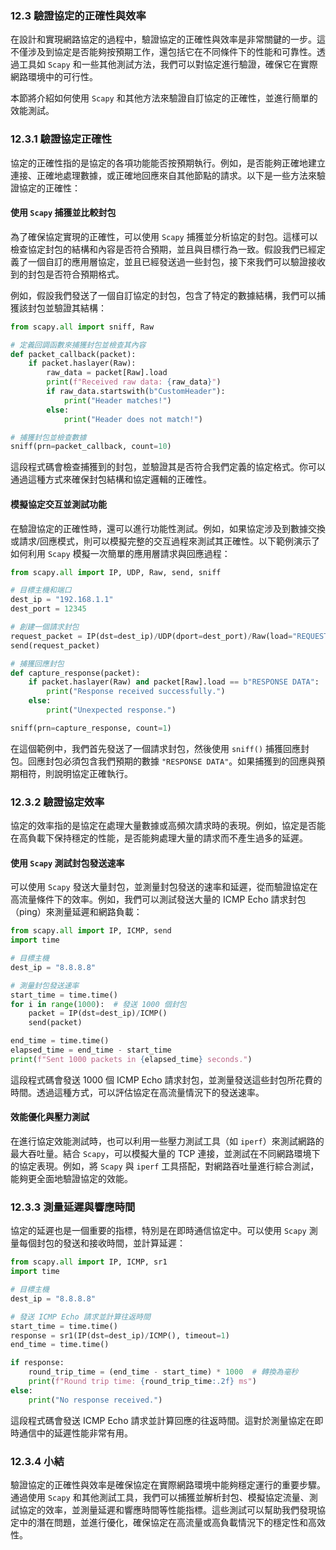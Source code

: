 ### **12.3 驗證協定的正確性與效率**

在設計和實現網路協定的過程中，驗證協定的正確性與效率是非常關鍵的一步。這不僅涉及到協定是否能夠按預期工作，還包括它在不同條件下的性能和可靠性。透過工具如 `Scapy` 和一些其他測試方法，我們可以對協定進行驗證，確保它在實際網路環境中的可行性。

本節將介紹如何使用 `Scapy` 和其他方法來驗證自訂協定的正確性，並進行簡單的效能測試。

### **12.3.1 驗證協定正確性**

協定的正確性指的是協定的各項功能能否按預期執行。例如，是否能夠正確地建立連接、正確地處理數據，或正確地回應來自其他節點的請求。以下是一些方法來驗證協定的正確性：

#### **使用 `Scapy` 捕獲並比較封包**

為了確保協定實現的正確性，可以使用 `Scapy` 捕獲並分析協定的封包。這樣可以檢查協定封包的結構和內容是否符合預期，並且與目標行為一致。假設我們已經定義了一個自訂的應用層協定，並且已經發送過一些封包，接下來我們可以驗證接收到的封包是否符合預期格式。

例如，假設我們發送了一個自訂協定的封包，包含了特定的數據結構，我們可以捕獲該封包並驗證其結構：

```python
from scapy.all import sniff, Raw

# 定義回調函數來捕獲封包並檢查其內容
def packet_callback(packet):
    if packet.haslayer(Raw):
        raw_data = packet[Raw].load
        print(f"Received raw data: {raw_data}")
        if raw_data.startswith(b"CustomHeader"):
            print("Header matches!")
        else:
            print("Header does not match!")

# 捕獲封包並檢查數據
sniff(prn=packet_callback, count=10)
```

這段程式碼會檢查捕獲到的封包，並驗證其是否符合我們定義的協定格式。你可以通過這種方式來確保封包結構和協定邏輯的正確性。

#### **模擬協定交互並測試功能**

在驗證協定的正確性時，還可以進行功能性測試。例如，如果協定涉及到數據交換或請求/回應模式，則可以模擬完整的交互過程來測試其正確性。以下範例演示了如何利用 `Scapy` 模擬一次簡單的應用層請求與回應過程：

```python
from scapy.all import IP, UDP, Raw, send, sniff

# 目標主機和端口
dest_ip = "192.168.1.1"
dest_port = 12345

# 創建一個請求封包
request_packet = IP(dst=dest_ip)/UDP(dport=dest_port)/Raw(load="REQUEST DATA")
send(request_packet)

# 捕獲回應封包
def capture_response(packet):
    if packet.haslayer(Raw) and packet[Raw].load == b"RESPONSE DATA":
        print("Response received successfully.")
    else:
        print("Unexpected response.")

sniff(prn=capture_response, count=1)
```

在這個範例中，我們首先發送了一個請求封包，然後使用 `sniff()` 捕獲回應封包。回應封包必須包含我們預期的數據 `"RESPONSE DATA"`。如果捕獲到的回應與預期相符，則說明協定正確執行。

### **12.3.2 驗證協定效率**

協定的效率指的是協定在處理大量數據或高頻次請求時的表現。例如，協定是否能在高負載下保持穩定的性能，是否能夠處理大量的請求而不產生過多的延遲。

#### **使用 `Scapy` 測試封包發送速率**

可以使用 `Scapy` 發送大量封包，並測量封包發送的速率和延遲，從而驗證協定在高流量條件下的效率。例如，我們可以測試發送大量的 ICMP Echo 請求封包（ping）來測量延遲和網路負載：

```python
from scapy.all import IP, ICMP, send
import time

# 目標主機
dest_ip = "8.8.8.8"

# 測量封包發送速率
start_time = time.time()
for i in range(1000):  # 發送 1000 個封包
    packet = IP(dst=dest_ip)/ICMP()
    send(packet)

end_time = time.time()
elapsed_time = end_time - start_time
print(f"Sent 1000 packets in {elapsed_time} seconds.")
```

這段程式碼會發送 1000 個 ICMP Echo 請求封包，並測量發送這些封包所花費的時間。透過這種方式，可以評估協定在高流量情況下的發送速率。

#### **效能優化與壓力測試**

在進行協定效能測試時，也可以利用一些壓力測試工具（如 `iperf`）來測試網路的最大吞吐量。結合 `Scapy`，可以模擬大量的 TCP 連接，並測試在不同網路環境下的協定表現。例如，將 `Scapy` 與 `iperf` 工具搭配，對網路吞吐量進行綜合測試，能夠更全面地驗證協定的效能。

### **12.3.3 測量延遲與響應時間**

協定的延遲也是一個重要的指標，特別是在即時通信協定中。可以使用 `Scapy` 測量每個封包的發送和接收時間，並計算延遲：

```python
from scapy.all import IP, ICMP, sr1
import time

# 目標主機
dest_ip = "8.8.8.8"

# 發送 ICMP Echo 請求並計算往返時間
start_time = time.time()
response = sr1(IP(dst=dest_ip)/ICMP(), timeout=1)
end_time = time.time()

if response:
    round_trip_time = (end_time - start_time) * 1000  # 轉換為毫秒
    print(f"Round trip time: {round_trip_time:.2f} ms")
else:
    print("No response received.")
```

這段程式碼會發送 ICMP Echo 請求並計算回應的往返時間。這對於測量協定在即時通信中的延遲性能非常有用。

### **12.3.4 小結**

驗證協定的正確性與效率是確保協定在實際網路環境中能夠穩定運行的重要步驟。通過使用 `Scapy` 和其他測試工具，我們可以捕獲並解析封包、模擬協定流量、測試協定的效率，並測量延遲和響應時間等性能指標。這些測試可以幫助我們發現協定中的潛在問題，並進行優化，確保協定在高流量或高負載情況下的穩定性和高效性。
